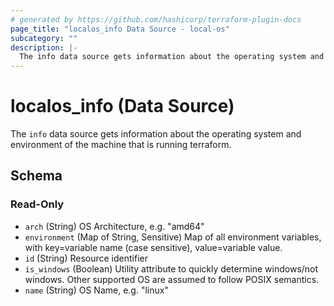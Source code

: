 ```yaml
---
# generated by https://github.com/hashicorp/terraform-plugin-docs
page_title: "localos_info Data Source - local-os"
subcategory: ""
description: |-
  The info data source gets information about the operating system and environment of the machine that is running terraform.
---
```


# localos_info (Data Source)

The `info` data source gets information about the operating system and environment of the machine that is running terraform.



<!-- schema generated by tfplugindocs -->
## Schema

### Read-Only

- `arch` (String) OS Architecture, e.g. "amd64"
- `environment` (Map of String, Sensitive) Map of all environment variables, with key=variable name (case sensitive), value=variable value.
- `id` (String) Resource identifier
- `is_windows` (Boolean) Utility attribute to quickly determine windows/not windows. Other supported OS are assumed to follow POSIX semantics.
- `name` (String) OS Name, e.g. "linux"
